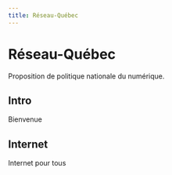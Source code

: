 ```yaml
---
title: Réseau-Québec
---
```

# Réseau-Québec
Proposition de politique nationale du numérique.

## Intro
Bienvenue

## Internet
Internet pour tous